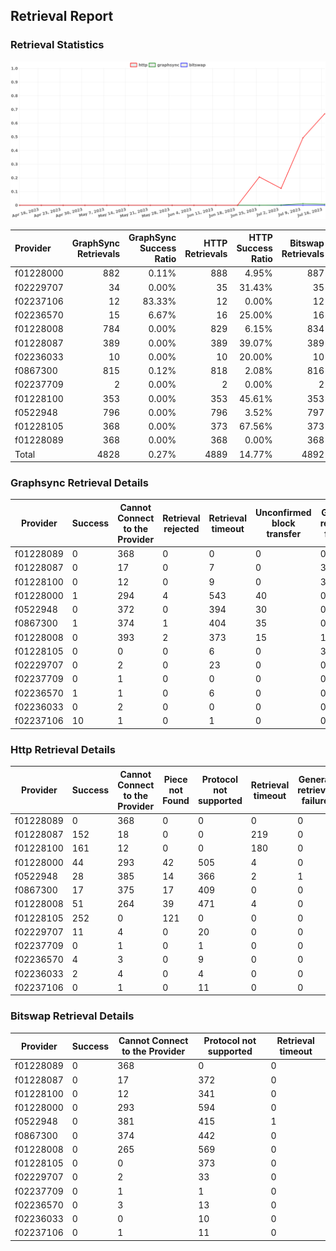 ## Retrieval Report
### Retrieval Statistics
<img src="https://raw.githubusercontent.com/data-preservation-programs/filplus-checker-assets/main/filecoin-project/filecoin-plus-large-datasets/issues/1201/1689733529801.png"/>

| Provider  | GraphSync Retrievals | GraphSync Success Ratio | HTTP Retrievals | HTTP Success Ratio | Bitswap Retrievals | Bitswap Success Ratio |
| :-------- | -------------------: | ----------------------: | --------------: | -----------------: | -----------------: | --------------------: |
| f01228000 |                  882 |                   0.11% |             888 |              4.95% |                887 |                 0.00% |
| f02229707 |                   34 |                   0.00% |              35 |             31.43% |                 35 |                 0.00% |
| f02237106 |                   12 |                  83.33% |              12 |              0.00% |                 12 |                 0.00% |
| f02236570 |                   15 |                   6.67% |              16 |             25.00% |                 16 |                 0.00% |
| f01228008 |                  784 |                   0.00% |             829 |              6.15% |                834 |                 0.00% |
| f01228087 |                  389 |                   0.00% |             389 |             39.07% |                389 |                 0.00% |
| f02236033 |                   10 |                   0.00% |              10 |             20.00% |                 10 |                 0.00% |
| f0867300  |                  815 |                   0.12% |             818 |              2.08% |                816 |                 0.00% |
| f02237709 |                    2 |                   0.00% |               2 |              0.00% |                  2 |                 0.00% |
| f01228100 |                  353 |                   0.00% |             353 |             45.61% |                353 |                 0.00% |
| f0522948  |                  796 |                   0.00% |             796 |              3.52% |                797 |                 0.00% |
| f01228105 |                  368 |                   0.00% |             373 |             67.56% |                373 |                 0.00% |
| f01228089 |                  368 |                   0.00% |             368 |              0.00% |                368 |                 0.00% |
| Total     |                 4828 |                   0.27% |            4889 |             14.77% |               4892 |                 0.00% |

### Graphsync Retrieval Details
| Provider  | Success | Cannot Connect to the Provider | Retrieval rejected | Retrieval timeout | Unconfirmed block transfer | General retrieval failure | Piece not Found |
| --------- | ------- | ------------------------------ | ------------------ | ----------------- | -------------------------- | ------------------------- | --------------- |
| f01228089 | 0       | 368                            | 0                  | 0                 | 0                          | 0                         | 0               |
| f01228087 | 0       | 17                             | 0                  | 7                 | 0                          | 365                       | 0               |
| f01228100 | 0       | 12                             | 0                  | 9                 | 0                          | 332                       | 0               |
| f01228000 | 1       | 294                            | 4                  | 543               | 40                         | 0                         | 0               |
| f0522948  | 0       | 372                            | 0                  | 394               | 30                         | 0                         | 0               |
| f0867300  | 1       | 374                            | 1                  | 404               | 35                         | 0                         | 0               |
| f01228008 | 0       | 393                            | 2                  | 373               | 15                         | 1                         | 0               |
| f01228105 | 0       | 0                              | 0                  | 6                 | 0                          | 362                       | 0               |
| f02229707 | 0       | 2                              | 0                  | 23                | 0                          | 0                         | 9               |
| f02237709 | 0       | 1                              | 0                  | 0                 | 0                          | 0                         | 1               |
| f02236570 | 1       | 1                              | 0                  | 6                 | 0                          | 0                         | 7               |
| f02236033 | 0       | 2                              | 0                  | 0                 | 0                          | 0                         | 8               |
| f02237106 | 10      | 1                              | 0                  | 1                 | 0                          | 0                         | 0               |

### Http Retrieval Details
| Provider  | Success | Cannot Connect to the Provider | Piece not Found | Protocol not supported | Retrieval timeout | General retrieval failure |
| --------- | ------- | ------------------------------ | --------------- | ---------------------- | ----------------- | ------------------------- |
| f01228089 | 0       | 368                            | 0               | 0                      | 0                 | 0                         |
| f01228087 | 152     | 18                             | 0               | 0                      | 219               | 0                         |
| f01228100 | 161     | 12                             | 0               | 0                      | 180               | 0                         |
| f01228000 | 44      | 293                            | 42              | 505                    | 4                 | 0                         |
| f0522948  | 28      | 385                            | 14              | 366                    | 2                 | 1                         |
| f0867300  | 17      | 375                            | 17              | 409                    | 0                 | 0                         |
| f01228008 | 51      | 264                            | 39              | 471                    | 4                 | 0                         |
| f01228105 | 252     | 0                              | 121             | 0                      | 0                 | 0                         |
| f02229707 | 11      | 4                              | 0               | 20                     | 0                 | 0                         |
| f02237709 | 0       | 1                              | 0               | 1                      | 0                 | 0                         |
| f02236570 | 4       | 3                              | 0               | 9                      | 0                 | 0                         |
| f02236033 | 2       | 4                              | 0               | 4                      | 0                 | 0                         |
| f02237106 | 0       | 1                              | 0               | 11                     | 0                 | 0                         |

### Bitswap Retrieval Details
| Provider  | Success | Cannot Connect to the Provider | Protocol not supported | Retrieval timeout |
| --------- | ------- | ------------------------------ | ---------------------- | ----------------- |
| f01228089 | 0       | 368                            | 0                      | 0                 |
| f01228087 | 0       | 17                             | 372                    | 0                 |
| f01228100 | 0       | 12                             | 341                    | 0                 |
| f01228000 | 0       | 293                            | 594                    | 0                 |
| f0522948  | 0       | 381                            | 415                    | 1                 |
| f0867300  | 0       | 374                            | 442                    | 0                 |
| f01228008 | 0       | 265                            | 569                    | 0                 |
| f01228105 | 0       | 0                              | 373                    | 0                 |
| f02229707 | 0       | 2                              | 33                     | 0                 |
| f02237709 | 0       | 1                              | 1                      | 0                 |
| f02236570 | 0       | 3                              | 13                     | 0                 |
| f02236033 | 0       | 0                              | 10                     | 0                 |
| f02237106 | 0       | 1                              | 11                     | 0                 |
